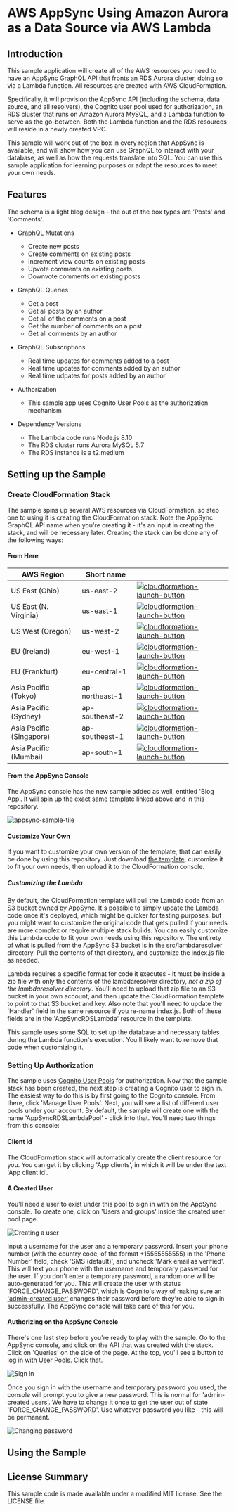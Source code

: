 # AWS AppSync Using Amazon Aurora as a Data Source via AWS Lambda

## Introduction

This sample application will create all of the AWS resources you need to have an AppSync GraphQL API that fronts an RDS Aurora cluster, doing so via a Lambda function. All resources are created with AWS CloudFormation. 

Specifically, it will provision the AppSync API (including the schema, data source, and all resolvers), the Cognito user pool used for authorization, an RDS cluster that runs on Amazon Aurora MySQL, and a Lambda function to serve as the go-between. Both the Lambda function and the RDS resources will reside in a newly created VPC. 

This sample will work out of the box in every region that AppSync is available, and will show how you can use GraphQL to interact with your database, as well as how the requests translate into SQL. You can use this sample application for learning purposes or adapt the resources to meet your own needs.

## Features
The schema is a light blog design - the out of the box types are 'Posts' and 'Comments'.

* GraphQL Mutations
  * Create new posts
  * Create comments on existing posts
  * Increment view counts on existing posts
  * Upvote comments on existing posts
  * Downvote comments on existing posts

* GraphQL Queries
  * Get a post
  * Get all posts by an author
  * Get all of the comments on a post
  * Get the number of comments on a post
  * Get all comments by an author
  
* GraphQL Subscriptions
  * Real time updates for comments added to a post
  * Real time updates for comments added by an author
  * Real time udpates for posts added by an author
  
* Authorization
  * This sample app uses Cognito User Pools as the authorization mechanism
  
* Dependency Versions
  * The Lambda code runs Node.js 8.10
  * The RDS cluster runs Aurora MySQL 5.7
  * The RDS instance is a t2.medium

## Setting up the Sample

### Create CloudFormation Stack

The sample spins up several AWS resources via CloudFormation, so step one to using it is creating the CloudFormation stack. Note the AppSync GraphQL API name when you're creating it - it's an input in creating the stack, and will be necessary later. Creating the stack can be done any of the following ways:

#### From Here

| AWS Region | Short name | | 
| -- | -- | -- |
| US East (Ohio) | us-east-2 | [![cloudformation-launch-button](images/cloudformation-launch-stack.png)](https://console.aws.amazon.com/cloudformation/home?region=us-east-2#/stacks/new?stackName=AWSAppSyncRDSLambdaSample&templateURL=https://s3-us-west-2.amazonaws.com/awsappsync/samples/rds-over-lambda-sample/appsyncrdslambdasampletemplate.yaml) |
| US East (N. Virginia) | us-east-1 | [![cloudformation-launch-button](images/cloudformation-launch-stack.png)](https://console.aws.amazon.com/cloudformation/home?region=us-east-1#/stacks/new?stackName=AWSAppSyncRDSLambdaSample&templateURL=https://s3-us-west-2.amazonaws.com/awsappsync/samples/rds-over-lambda-sample/appsyncrdslambdasampletemplate.yaml) |
| US West (Oregon) | us-west-2 | [![cloudformation-launch-button](images/cloudformation-launch-stack.png)](https://console.aws.amazon.com/cloudformation/home?region=us-west-2#/stacks/new?stackName=AWSAppSyncRDSLambdaSample&templateURL=https://s3-us-west-2.amazonaws.com/awsappsync/samples/rds-over-lambda-sample/appsyncrdslambdasampletemplate.yaml) |
| EU (Ireland) | eu-west-1 | [![cloudformation-launch-button](images/cloudformation-launch-stack.png)](https://console.aws.amazon.com/cloudformation/home?region=eu-west-1#/stacks/new?stackName=AWSAppSyncRDSLambdaSample&templateURL=https://s3-us-west-2.amazonaws.com/awsappsync/samples/rds-over-lambda-sample/appsyncrdslambdasampletemplate.yaml) |
| EU (Frankfurt) | eu-central-1 | [![cloudformation-launch-button](images/cloudformation-launch-stack.png)](https://console.aws.amazon.com/cloudformation/home?region=eu-central-1#/stacks/new?stackName=AWSAppSyncRDSLambdaSample&templateURL=https://s3-us-west-2.amazonaws.com/awsappsync/samples/rds-over-lambda-sample/appsyncrdslambdasampletemplate.yaml) |
| Asia Pacific (Tokyo) | ap-northeast-1 | [![cloudformation-launch-button](images/cloudformation-launch-stack.png)](https://console.aws.amazon.com/cloudformation/home?region=ap-northeast-1#/stacks/new?stackName=AWSAppSyncRDSLambdaSample&templateURL=https://s3-us-west-2.amazonaws.com/awsappsync/samples/rds-over-lambda-sample/appsyncrdslambdasampletemplate.yaml) |
| Asia Pacific (Sydney) | ap-southeast-2 | [![cloudformation-launch-button](images/cloudformation-launch-stack.png)](https://console.aws.amazon.com/cloudformation/home?region=ap-southeast-2#/stacks/new?stackName=AWSAppSyncRDSLambdaSample&templateURL=https://s3-us-west-2.amazonaws.com/awsappsync/samples/rds-over-lambda-sample/appsyncrdslambdasampletemplate.yaml) |
| Asia Pacific (Singapore) | ap-southeast-1 | [![cloudformation-launch-button](images/cloudformation-launch-stack.png)](https://console.aws.amazon.com/cloudformation/home?region=ap-southeast-1#/stacks/new?stackName=AWSAppSyncRDSLambdaSample&templateURL=https://s3-us-west-2.amazonaws.com/awsappsync/samples/rds-over-lambda-sample/appsyncrdslambdasampletemplate.yaml) |
| Asia Pacific (Mumbai) | ap-south-1 |  [![cloudformation-launch-button](images/cloudformation-launch-stack.png)](https://console.aws.amazon.com/cloudformation/home?region=ap-south-1#/stacks/new?stackName=AWSAppSyncRDSLambdaSample&templateURL=https://s3-us-west-2.amazonaws.com/awsappsync/samples/rds-over-lambda-sample/appsyncrdslambdasampletemplate.yaml) |

#### From the AppSync Console

The AppSync console has the new sample added as well, entitled 'Blog App'. It will spin up the exact same template linked above and in this repository.

![appsync-sample-tile](images/console-sample-selection.png)

#### Customize Your Own

If you want to customize your own version of the template, that can easily be done by using this repository. Just download [the template](https://github.com/aws-samples/AWS-AppSync-rds-aurora-sample/blob/master/src/appsyncrdslambdasampletemplate.yaml), customize it to fit your own needs, then upload it to the CloudFormation console.

##### Customizing the Lambda

By default, the CloudFormation template will pull the Lambda code from an S3 bucket owned by AppSync. It's possible to simply update the Lambda code once it's deployed, which might be quicker for testing purposes, but you might want to customize the original code that gets pulled if your needs are more complex or require multiple stack builds. You can easily customize this Lambda code to fit your own needs using this repository. The entirety of what is pulled from the AppSync S3 bucket is in the src/lambdaresolver directory. Pull the contents of that directory, and customize the index.js file as needed. 

Lambda requires a specific format for code it executes - it must be inside a zip file with only the contents of the lambdaresolver directory, *not a zip of the lambdaresolver directory*. You'll need to upload that zip file to an S3 bucket in your own account, and then update the CloudFormation template to point to that S3 bucket and key. Also note that you'll need to update the 'Handler' field in the same resource if you re-name index.js. Both of these fields are in the 'AppSyncRDSLambda' resource in the template. 

This sample uses some SQL to set up the database and necessary tables during the Lambda function's execution. You'll likely want to remove that code when customizing it. 

### Setting Up Authorization

The sample uses [Cognito User Pools](https://docs.aws.amazon.com/appsync/latest/devguide/security.html#amazon-cognito-user-pools-authorization) for authorization. Now that the sample stack has been created, the next step is creating a Cognito user to sign in. The easiest way to do this is by first going to the Cognito console. From there, click 'Manage User Pools'. Next, you will see a list of different user pools under your account. By default, the sample will create one with the name 'AppSyncRDSLambdaPool' - click into that. You'll need two things from this console:

#### Client Id
The CloudFormation stack will automatically create the client resource for you. You can get it by clicking 'App clients', in which it will be under the text 'App client id'.

#### A Created User
You'll need a user to exist under this pool to sign in with on the AppSync console. To create one, click on 'Users and groups' inside the created user pool page.

![Creating a user](images/creating-user.png)

Input a username for the user and a temporary password. Insert your phone number (with the country code, of the format +15555555555) in the 'Phone Number' field, check 'SMS (default)', and uncheck 'Mark email as verified'. This will text your phone with the username and temporary password for the user. If you don't enter a temporary password, a random one will be auto-generated for you. This will create the user with status 'FORCE_CHANGE_PASSWORD', which is Cognito's way of making sure an ['admin-created user'](https://docs.aws.amazon.com/cognito/latest/developerguide/how-to-create-user-accounts.html) changes their password before they're able to sign in successfully. The AppSync console will take care of this for you.

#### Authorizing on the AppSync Console

There's one last step before you're ready to play with the sample. Go to the AppSync console, and click on the API that was created with the stack. Click on 'Queries' on the side of the page. At the top, you'll see a button to log in with User Pools. Click that.

![Sign in](images/signin-appsync.png)

Once you sign in with the username and temporary password you used, the console will prompt you to give a new password. This is normal for 'admin-created users'. We have to change it once to get the user out of state 'FORCE_CHANGE_PASSWORD'. Use whatever password you like - this will be permanent.

![Changing password](images/signin-appsync-2.png)

## Using the Sample

## License Summary

This sample code is made available under a modified MIT license. See the LICENSE file.


